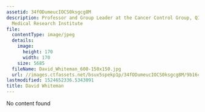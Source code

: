 ```yaml
---
assetid: 34fODumeucIOCS0ksgcg8M
description: Professor and Group Leader at the Cancer Control Group, QIMR Berghofer
  Medical Research Institute
file:
  contentType: image/jpeg
  details:
    image:
      height: 170
      width: 170
    size: 5685
  fileName: David_Whiteman_600-150x150.jpg
  url: //images.ctfassets.net/bsux5spekp1p/34fODumeucIOCS0ksgcg8M/9b16c5a53ce114d046c7447988aa7d41/David_Whiteman_600-150x150.jpg
lastmodified: 1524652336.5343091
title: David Whiteman
---
```

No content found